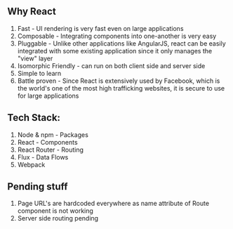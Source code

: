 ## Why React

1. Fast - UI rendering is very fast even on large applications
2. Composable - Integrating components into one-another is very easy
3. Pluggable - Unlike other applications like AngularJS, react can be easily integrated with some existing application since it only manages the "view" layer
4. Isomorphic Friendly - can run on both client side and server side
5. Simple to learn
6. Battle proven - Since React is extensively used by Facebook, which is the world's one of the most high trafficking websites, it is secure to use for large applications


## Tech Stack:

1. Node & npm - Packages
2. React - Components
3. React Router - Routing
4. Flux - Data Flows
5. Webpack


## Pending stuff

1. Page URL's are hardcoded everywhere as name attribute of Route component is not working
2. Server side routing pending